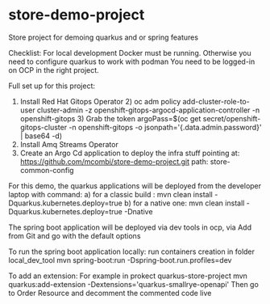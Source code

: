 # store-demo-project
Store project for demoing quarkus and or spring features


Checklist:
For local development Docker must be running. Otherwise you need to configure quarkus to work with podman 
You need to be logged-in on OCP in the right project.

Full set up for this project:

1) Install Red Hat Gitops Operator
   2) oc adm policy add-cluster-role-to-user cluster-admin -z openshift-gitops-argocd-application-controller -n openshift-gitops
   3) Grab the token argoPass=$(oc get secret/openshift-gitops-cluster -n openshift-gitops -o jsonpath='{.data.admin\.password}' | base64 -d)
2) Install Amq Streams Operator
3) Create an Argo Cd application to deploy the infra stuff pointing at: https://github.com/mcombi/store-demo-project.git path: store-common-config

For this demo, the quarkus applications will be deployed from the developer laptop with command:
 a) for a classic build : mvn clean install -Dquarkus.kubernetes.deploy=true
 b) for a native one: mvn clean install -Dquarkus.kubernetes.deploy=true -Dnative

The spring boot application will be deployed via dev tools in ocp, via Add from Git and go with the default options

To run the spring boot application locally:
run containers creation in folder local_dev_tool
mvn spring-boot:run -Dspring-boot.run.profiles=dev


To add an extension:
For example in prokect quarkus-store-project
mvn quarkus:add-extension -Dextensions='quarkus-smallrye-openapi'
Then go to Order Resource and decomment the commented code live
